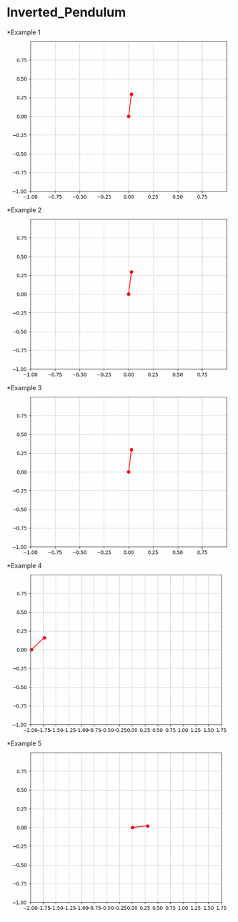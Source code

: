 # Inverted_Pendulum
*Example 1  
![Alt Text](https://github.com/Eric-hkust/Inverted_Pendulum/blob/master/example_1.gif)  
*Example 2  
![Alt Text](https://github.com/Eric-hkust/Inverted_Pendulum/blob/master/example_2.gif)  
*Example 3  
![Alt Text](https://github.com/Eric-hkust/Inverted_Pendulum/blob/master/example_3.gif)  
*Example 4  
![Alt Text](https://github.com/Eric-hkust/Inverted_Pendulum/blob/master/example_4.gif)  
*Example 5  
![Alt Text](https://github.com/Eric-hkust/Inverted_Pendulum/blob/master/example_5.gif)  
